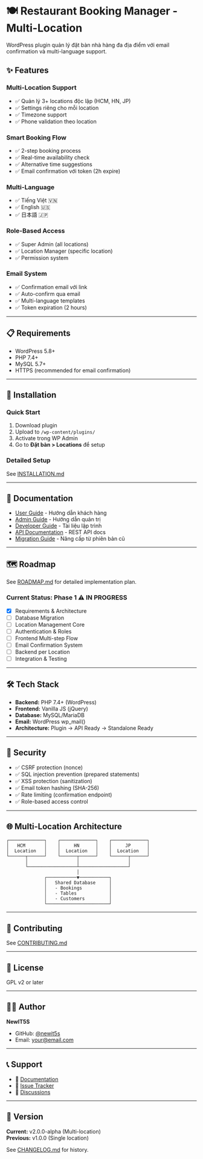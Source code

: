 # 🍽️ Restaurant Booking Manager - Multi-Location

WordPress plugin quản lý đặt bàn nhà hàng đa địa điểm với email confirmation và multi-language support.

## ✨ Features

### Multi-Location Support
- ✅ Quản lý 3+ locations độc lập (HCM, HN, JP)
- ✅ Settings riêng cho mỗi location
- ✅ Timezone support
- ✅ Phone validation theo location

### Smart Booking Flow
- ✅ 2-step booking process
- ✅ Real-time availability check
- ✅ Alternative time suggestions
- ✅ Email confirmation với token (2h expire)

### Multi-Language
- ✅ Tiếng Việt 🇻🇳
- ✅ English 🇺🇸
- ✅ 日本語 🇯🇵

### Role-Based Access
- ✅ Super Admin (all locations)
- ✅ Location Manager (specific location)
- ✅ Permission system

### Email System
- ✅ Confirmation email với link
- ✅ Auto-confirm qua email
- ✅ Multi-language templates
- ✅ Token expiration (2 hours)

---

## 📋 Requirements

- WordPress 5.8+
- PHP 7.4+
- MySQL 5.7+
- HTTPS (recommended for email confirmation)

---

## 🚀 Installation

### Quick Start
1. Download plugin
2. Upload to `/wp-content/plugins/`
3. Activate trong WP Admin
4. Go to **Đặt bàn > Locations** để setup

### Detailed Setup
See [INSTALLATION.md](docs/INSTALLATION.md)

---

## 📖 Documentation

- [User Guide](docs/USER_GUIDE.md) - Hướng dẫn khách hàng
- [Admin Guide](docs/ADMIN_GUIDE.md) - Hướng dẫn quản trị
- [Developer Guide](docs/DEVELOPER.md) - Tài liệu lập trình
- [API Documentation](docs/API.md) - REST API docs
- [Migration Guide](docs/MIGRATION.md) - Nâng cấp từ phiên bản cũ

---

## 🗺️ Roadmap

See [ROADMAP.md](ROADMAP.md) for detailed implementation plan.

### Current Status: Phase 1 ⚠️ IN PROGRESS
- [x] Requirements & Architecture
- [ ] Database Migration
- [ ] Location Management Core
- [ ] Authentication & Roles
- [ ] Frontend Multi-step Flow
- [ ] Email Confirmation System
- [ ] Backend per Location
- [ ] Integration & Testing

---

## 🛠️ Tech Stack

- **Backend:** PHP 7.4+ (WordPress)
- **Frontend:** Vanilla JS (jQuery)
- **Database:** MySQL/MariaDB
- **Email:** WordPress wp_mail()
- **Architecture:** Plugin → API Ready → Standalone Ready

---

## 🔐 Security

- ✅ CSRF protection (nonce)
- ✅ SQL injection prevention (prepared statements)
- ✅ XSS protection (sanitization)
- ✅ Email token hashing (SHA-256)
- ✅ Rate limiting (confirmation endpoint)
- ✅ Role-based access control

---

## 🌐 Multi-Location Architecture
```
┌─────────────┐    ┌─────────────┐    ┌─────────────┐
│   HCM       │    │     HN      │    │     JP      │
│  Location   │    │  Location   │    │  Location   │
└──────┬──────┘    └──────┬──────┘    └──────┬──────┘
       │                  │                  │
       └──────────────────┴──────────────────┘
                          │
              ┌───────────▼───────────┐
              │   Shared Database     │
              │   - Bookings          │
              │   - Tables            │
              │   - Customers         │
              └───────────────────────┘
```

---

## 🤝 Contributing

See [CONTRIBUTING.md](CONTRIBUTING.md)

---

## 📄 License

GPL v2 or later

---

## 👨‍💻 Author

**NewIT5S**
- GitHub: [@newit5s](https://github.com/newit5s)
- Email: your@email.com

---

## 📞 Support

- 📖 [Documentation](docs/)
- 🐛 [Issue Tracker](https://github.com/newit5s/wp_booking-table/issues)
- 💬 [Discussions](https://github.com/newit5s/wp_booking-table/discussions)

---

## 🎯 Version

**Current:** v2.0.0-alpha (Multi-location)  
**Previous:** v1.0.0 (Single location)

See [CHANGELOG.md](CHANGELOG.md) for history.
